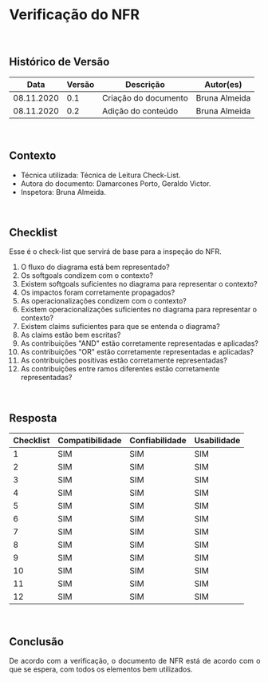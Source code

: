 # Verificação do NFR

<br>

## Histórico de Versão
<table class="table table-striped border">
    <thead>
        <th>Data</th> 
        <th>Versão </th> 
        <th>Descrição</th> 
        <th>Autor(es)</th>
    </thead>
    <tbody>
        <tr>
            <td> 08.11.2020 </td>
            <td>  0.1   </td>
            <td> Criação do documento</td>
            <td> Bruna Almeida </td>
        </tr>
		<tr>
            <td> 08.11.2020 </td>
            <td>  0.2   </td>
            <td> Adição do conteúdo</td>
            <td> Bruna Almeida </td>
        </tr>
    </tbody>
</table>
<br>

## Contexto
- Técnica utilizada: Técnica de Leitura Check-List.
- Autora do documento: Damarcones Porto, Geraldo Victor.
- Inspetora: Bruna Almeida.

<br>

## Checklist
Esse é o check-list que servirá de base para a inspeção do NFR.
<br>

1. O fluxo do diagrama está bem representado?
2. Os softgoals condizem com o contexto?
3. Existem softgoals suficientes no diagrama para representar o contexto?
4. Os impactos foram corretamente propagados?
5. As operacionalizações condizem com o contexto?
6. Existem operacionalizações suficientes no diagrama para representar o contexto?
7. Existem claims suficientes para que se entenda o diagrama?
8. As claims estão bem escritas?
9. As contribuições "AND" estão corretamente representadas e aplicadas?
10. As contribuições "OR" estão corretamente representadas e aplicadas?
11. As contribuições positivas estão corretamente representadas?
12. As contribuições entre ramos diferentes estão corretamente representadas?

<br>

## Resposta

<table class="table table-striped border">
    <thead>
        <th>Checklist</th> 
        <th>Compatibilidade</th>
        <th>Confiabilidade</th>
        <th>Usabilidade</th>  
    </thead>
    <tbody>
	    <tr>
		    <td>1</td>
		    <td>SIM</td>
            <td>SIM</td>
            <td>SIM</td>
	    </tr>
        <tr>
		    <td>2</td>
		    <td>SIM</td>
            <td>SIM</td>
            <td>SIM</td>
	    </tr>
        <tr>
		    <td>3</td>
		    <td>SIM</td>
            <td>SIM</td>
            <td>SIM</td>
	    </tr>
        <tr>
		    <td>4</td>
		    <td>SIM</td>
            <td>SIM</td>
            <td>SIM</td>
	    </tr>
        <tr>
		    <td>5</td>
		    <td>SIM</td>
            <td>SIM</td>
            <td>SIM</td>
	    </tr>
        <tr>
		    <td>6</td>
		    <td>SIM</td>
            <td>SIM</td>
            <td>SIM</td>
	    </tr>
        <tr>
		    <td>7</td>
		    <td>SIM</td>
            <td>SIM</td>
            <td>SIM</td>
	    </tr>
        <tr>
		    <td>8</td>
		    <td>SIM</td>
            <td>SIM</td>
            <td>SIM</td>
	    </tr>
        <tr>
		    <td>9</td>
		    <td>SIM</td>
            <td>SIM</td>
            <td>SIM</td>
	    </tr>
        <tr>
		    <td>10</td>
		    <td>SIM</td>
            <td>SIM</td>
            <td>SIM</td>
	    </tr>
        <tr>
		    <td>11</td>
		    <td>SIM</td>
            <td>SIM</td>
            <td>SIM</td>
	    </tr>
        <tr>
		    <td>12</td>
		    <td>SIM</td>
            <td>SIM</td>
            <td>SIM</td>
	    </tr>
    </tbody> 
</table>
<br>

## Conclusão

<p align="justify">De acordo com a verificação, o documento de NFR está de acordo com o que se espera, com todos os elementos bem utilizados.</p>

<br>
